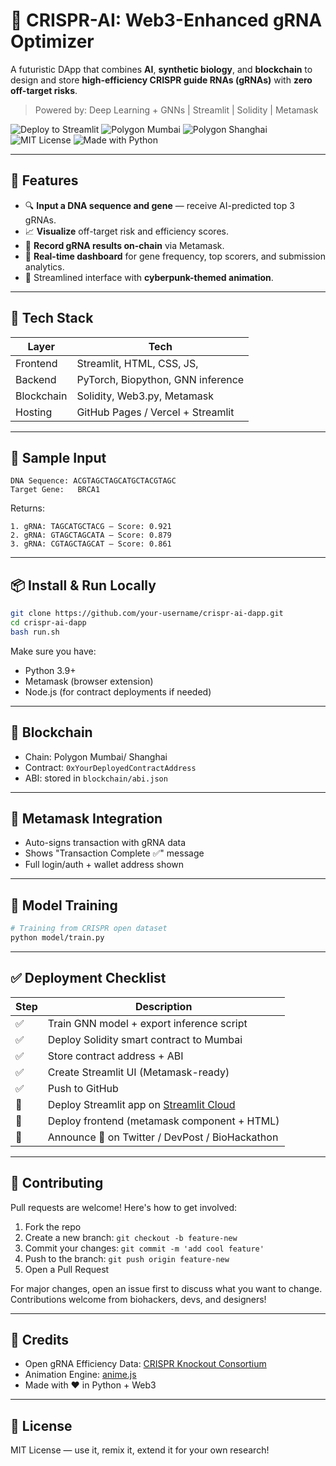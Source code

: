 # 🧬 CRISPR-AI: Web3-Enhanced gRNA Optimizer

A futuristic DApp that combines **AI**, **synthetic biology**, and **blockchain** to design and store **high-efficiency CRISPR guide RNAs (gRNAs)** with **zero off-target risks**.

> Powered by: Deep Learning + GNNs | Streamlit | Solidity | Metamask

![Deploy to Streamlit](https://img.shields.io/badge/Deploy-Streamlit-blueviolet?logo=streamlit)
![Polygon Mumbai](https://img.shields.io/badge/Blockchain-Polygon_Mumbai-purple?logo=ethereum)
![Polygon Shanghai](https://img.shields.io/badge/Deploy-Shanghai-blueviolet?logo=streamlit)
![MIT License](https://img.shields.io/badge/License-MIT-green.svg)
![Made with Python](https://img.shields.io/badge/Made%20with-Python-3776AB?logo=python)

---

## 🚀 Features

- 🔍 **Input a DNA sequence and gene** — receive AI-predicted top 3 gRNAs.
- 📈 **Visualize** off-target risk and efficiency scores.
- 🔗 **Record gRNA results on-chain** via Metamask.
- 🧾 **Real-time dashboard** for gene frequency, top scorers, and submission analytics.
- 🧬 Streamlined interface with **cyberpunk-themed animation**.

---

## 🧠 Tech Stack

| Layer       | Tech                                |
|------------|-------------------------------------|
| Frontend    | Streamlit, HTML, CSS, JS,          |
| Backend     | PyTorch, Biopython, GNN inference  |
| Blockchain  | Solidity, Web3.py, Metamask        |
| Hosting     | GitHub Pages / Vercel + Streamlit  |

---

## 🧪 Sample Input

```text
DNA Sequence: ACGTAGCTAGCATGCTACGTAGC
Target Gene:   BRCA1
```

Returns:

```
1. gRNA: TAGCATGCTACG — Score: 0.921
2. gRNA: GTAGCTAGCATA — Score: 0.879
3. gRNA: CGTAGCTAGCAT — Score: 0.861
```

---

## 📦 Install & Run Locally

```bash
git clone https://github.com/your-username/crispr-ai-dapp.git
cd crispr-ai-dapp
bash run.sh
```

Make sure you have:
- Python 3.9+
- Metamask (browser extension)
- Node.js (for contract deployments if needed)

---

## 🔗 Blockchain

- Chain: Polygon Mumbai/ Shanghai
- Contract: `0xYourDeployedContractAddress`
- ABI: stored in `blockchain/abi.json`

---

## 🔐 Metamask Integration

- Auto-signs transaction with gRNA data
- Shows "Transaction Complete ✅" message
- Full login/auth + wallet address shown

---

## 🧠 Model Training

```bash
# Training from CRISPR open dataset
python model/train.py
```

---

## ✅ Deployment Checklist

| Step | Description |
|------|-------------|
| ✅   | Train GNN model + export inference script |
| ✅   | Deploy Solidity smart contract to Mumbai |
| ✅   | Store contract address + ABI |
| ✅   | Create Streamlit UI (Metamask-ready) |
| ✅   | Push to GitHub |
| 💜   | Deploy Streamlit app on [Streamlit Cloud](https://streamlit.io/cloud) |
| 💜   | Deploy frontend (metamask component + HTML) |
| 💜   | Announce 🚀 on Twitter / DevPost / BioHackathon |

---

## 🤝 Contributing

Pull requests are welcome! Here's how to get involved:

1. Fork the repo
2. Create a new branch: `git checkout -b feature-new`  
3. Commit your changes: `git commit -m 'add cool feature'`  
4. Push to the branch: `git push origin feature-new`  
5. Open a Pull Request

For major changes, open an issue first to discuss what you want to change. Contributions welcome from biohackers, devs, and designers!

---

## 🙌 Credits

- Open gRNA Efficiency Data: [CRISPR Knockout Consortium](https://github.com)
- Animation Engine: [anime.js](https://animejs.com)
- Made with ❤️ in Python + Web3

---

## 📜 License

MIT License — use it, remix it, extend it for your own research!

